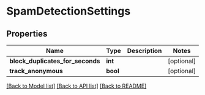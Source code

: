 # SpamDetectionSettings

## Properties
Name | Type | Description | Notes
------------ | ------------- | ------------- | -------------
**block_duplicates_for_seconds** | **int** |  | [optional] 
**track_anonymous** | **bool** |  | [optional] 

[[Back to Model list]](../README.md#documentation-for-models) [[Back to API list]](../README.md#documentation-for-api-endpoints) [[Back to README]](../README.md)


